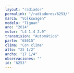 ```yaml
---
layout: "radiador"
permalink: "/radiadores/6253/"
marca: "Volkswagen"
modelo: "Tiguan"
ano: "2014"
motor: "L4 1.4 2.0"
transmision: "Automática"
parte: "65015"
clima: "Con clima"
alto: "25 1/2"
ancho: "17 1/4"
observaciones: ""
id: "6253"
---
```


